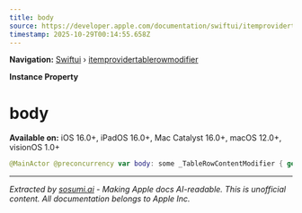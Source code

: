 ```yaml
---
title: body
source: https://developer.apple.com/documentation/swiftui/itemprovidertablerowmodifier/body-swift.property
timestamp: 2025-10-29T00:14:55.658Z
---
```


**Navigation:** [Swiftui](/documentation/swiftui) › [itemprovidertablerowmodifier](/documentation/swiftui/itemprovidertablerowmodifier)

**Instance Property**

# body

**Available on:** iOS 16.0+, iPadOS 16.0+, Mac Catalyst 16.0+, macOS 12.0+, visionOS 1.0+

```swift
@MainActor @preconcurrency var body: some _TableRowContentModifier { get }
```

---

*Extracted by [sosumi.ai](https://sosumi.ai) - Making Apple docs AI-readable.*
*This is unofficial content. All documentation belongs to Apple Inc.*
